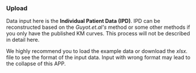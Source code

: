 ### Upload

Data input here is the **Individual Patient Data (IPD)**. IPD can be reconstructed based on the *Guyot.et.al's* method or some other methods if you only have the published KM curves. This process will not be described in detail here.

We highly recommend you to load the example data or download the *xlsx.* file to see the format of the input data. Input with wrong format may lead to the collapse of this APP.
